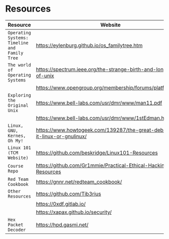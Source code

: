 # Resources

| **Resource**   | **Website**   |
| --------------|-------------------|
| `Operating Systems: Timeline and Family Tree` | https://eylenburg.github.io/os_familytree.htm |
| `The world of Operating Systems` | https://spectrum.ieee.org/the-strange-birth-and-long-life-of-unix |
|| https://www.opengroup.org/membership/forums/platform/unix |
| `Exploring the Original Unix`| https://www.bell-labs.com/usr/dmr/www/man11.pdf |
| | https://www.bell-labs.com/usr/dmr/www/1stEdman.html |
| `Linux, GNU, Kernes, Oh My!` | https://www.howtogeek.com/139287/the-great-debate-is-it-linux-or-gnulinux/ |
| `Linux 101 (TCM Website)` | https://github.com/beskridge/Linux101-Resources |
| `Course Repo` |https://github.com/Gr1mmie/Practical-Ethical-Hacking-Resources |
| `Red Team Cookbook` | https://gnnr.net/redteam_cookbook/ |
| `Other Resources` | https://github.com/Tib3rius |
| | https://0xdf.gitlab.io/ |
| | https://xapax.github.io/security/ |
| `Hex Packet Decoder` | https://hpd.gasmi.net/ |